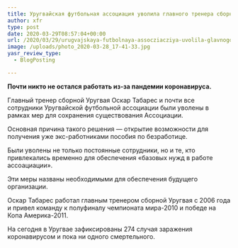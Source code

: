 ```yaml
---
title: Уругвайская футбольная ассоциация уволила главного тренера сборной и еще 400 человек
author: xfr
type: post
date: 2020-03-29T08:57:04+00:00
url: /2020/03/29/urugvajskaya-futbolnaya-assocziacziya-uvolila-glavnogo-trenera-sbornoj-i-eshhe-400-chelovek/
image: /uploads/photo_2020-03-28_17-41-33.jpg
yasr_review_type:
  - BlogPosting

---
```

**Почти никто не остался работать из-за пандемии коронавируса.**

Главный тренер сборной Уругвая Оскар Табарес и почти все сотрудники Уругвайской футбольной ассоциации были уволены в рамках мер для сохранения существования Ассоциации.

Основная причина такого решения &#8212; открытие возможности для получения уже экс-работниками пособия по безработице.

Были уволены не только постоянные сотрудники, но и те, кто привлекались временно для обеспечения «базовых нужд в работе ассоациации».

Эти меры названы необходимыми для обеспечения будущего организации.

Оскар Табарес работал главным тренером сборной Уругвая с 2006 года и привел команду к полуфиналу чемпионата мира-2010 и победе на Копа Америка-2011.

На сегодня в Уругвае зафиксированы 274 случая заражения коронавирусом и пока ни одного смертельного.
